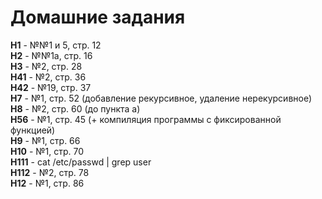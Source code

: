 # Домашние задания

**Н1** - №№1 и 5, стр. 12 <br />
**Н2** - №№1а, стр. 16 <br />
**Н3** - №2, стр. 28 <br />
**Н41** - №2, стр. 36 <br />
**Н42** - №19, стр. 37 <br />
**Н7** - №1, стр. 52 (добавление рекурсивное, удаление нерекурсивное) <br />
**Н8** - №2, стр. 60 (до пункта а) <br />
**Н56** - №1, стр. 45 (+ компиляция программы с фиксированной функцией) <br />
**Н9** - №1, стр. 66 <br />
**Н10** - №1, стр. 70 <br />
**Н111** - cat /etc/passwd | grep user <br />
**H112** - №2, стр. 78 <br />
**Н12** - №1, стр. 86<br />